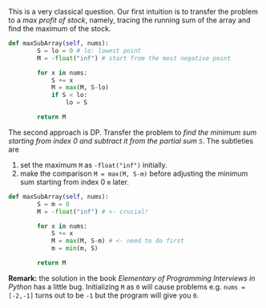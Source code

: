 This is a very classical question. Our first intuition is to transfer the problem to a *max profit of stock*, namely, tracing the running sum of the array and find the maximum of the stock.
```python
def maxSubArray(self, nums):
        S = lo = 0 # lo: lowest point
        M = -float("inf") # start from the most negative point

        for x in nums:
            S += x
            M = max(M, S-lo)
            if S < lo:
                lo = S

        return M
```

The second approach is DP. Transfer the problem to *find the minimum sum starting from index 0 and subtract it from the partial sum `S`*. The subtleties are
1. set the maximum `M` as `-float("inf")` initially.
1. make the comparison `M = max(M, S-m)` before adjusting the minimum sum starting from index 0 `m` later.
```python
def maxSubArray(self, nums):
        S = m = 0
        M = -float("inf") # <- crucial!

        for x in nums:
            S += x
            M = max(M, S-m) # <- need to do first
            m = min(m, S)

        return M
```

**Remark:** the solution in the book *Elementary of Programming Interviews in Python* has a little bug. Initializing `M` as `0` will cause problems e.g. `nums = [-2,-1]` turns out to be `-1` but the program will give you `0`.

